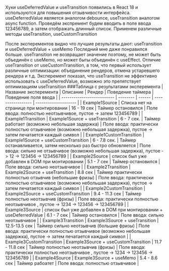Хуки useDeferredValue и useTransition появились в React 18 и используются для  повышения отзывчивости интерфейса.
useDeferredValue является аналогом debounce, useTransition аналогом async function.
Проведём экспремент будем вводить в поле ввода 123456789, а затем отображать длинный список.
Применем различные методы useTransition, useCustomTransition

После эксперементов видно что лучшие результаты дают: useTransition и useDeferredValue + useMemo
Последний мне даже понравился больше.
useTransition не возвращает значение поэтому, не может быть объединён с useMemo, но может быты объединён с useEffect.
Отличие useTransition от useCustomTransition, в том, что первый использует различные оптимизации: объединение рендеров, отмена устаревшего рендера и т.д.
Эксперемент показал, что useTransition не эффективно использовать с useDeferredValue, возможно это препятствует оптимизациям useTransition
###Таблица с результатами эксперемента
| Название эксперемента      | Описание | Рендер | Поведение таймера | Поведение поля ввода |
| -------------------------- | -------- | ------ | ----------------- | -------------------- |
| Example1Source       | Списка нет на странице при монтировании      | 16 - 19 сек | Таймер остановился | Поле ввода: полностью неотзывчивое, пустое -> затем 123456789 |
| Example1Transition   | Example1Source + useTransition | 6 - 7 сек. | Таймер работает (возможно небольшая задержка) | Поле ввода: практически полностью отзывчивое (возможно небольшая задержка), пустое -> затем печатается каждый символ |
| Example1CustomTransition | Example1Source + useCustomTransition | 6 - 7.8 сек. | Таймер останавливается, затем несколько раз быстро обновляется | Поле ввода: сильно не отзывчивое (возможно небольшая задержка), пустое -> 12 -> 123456 -> 123456789 |
| Example2Source | список был уже добавлен в DOM при монтировании | 5.1 - 7 сек | Таймер остановился | Поле ввода: сильно неотзывчивое |
| Example2Transition | Example2Source + useTransition | 8.8 сек | Таймер практически полностью отзывчив (небольшие фризы) | Поле ввода: практически полностью отзывчивое (возможно небольшая задержка), пустое -> затем печатается каждый символ |
| Example2CustomTransition | Example2Source + useCustomTransition | 9.4 - 11.3 сек | Таймер полностью неотзывчив (фризы) | Поле ввода: практически полностью неотзывчивое , пустое -> 1234 -> 123456 -> 123456789 |
| Example3Source | список был уже добавлен в DOM при монтировании + useDeferredValue | 6.1 - 7 сек | Таймер остановился | Поле ввода: сильно неотзывчивое |
| Example3Transition | Example3Source + useTransition | 12.5-13.5 сек | Таймер сильно неотзывчив (большие фризы) | Поле ввода: практически полностью отзывчивое (возможно небольшая задержка), пустое -> затем печатается каждый символ |
| Example3CustomTransition | Example3Source + useCustomTransition | 11.7 - 11.8 сек | Таймер полностью неотзывчив (фризы) | Поле ввода: практически полностью неотзывчивое , пустое -> 1234 -> 123456 -> 123456789 |
| Example4Source | Example3Source + useMemo | 5.4 - 8.6 сек | Таймер рабоатет | Поле ввода: полностью отзывчивое |



